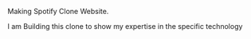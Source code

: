 Making Spotify Clone Website.

I am Building this clone to show my expertise in the specific technology
